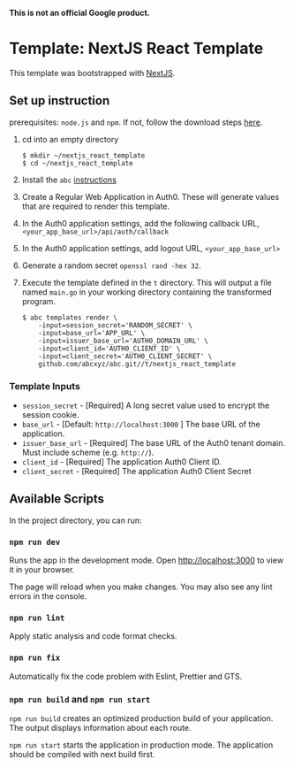 **This is not an official Google product.**

# Template: NextJS React Template

This template was bootstrapped with [NextJS](https://nextjs.org/).

## Set up instruction
prerequisites: `node.js` and `npm`. If not, follow the download steps [here](https://docs.npmjs.com/downloading-and-installing-node-js-and-npm).

1. cd into an empty directory

    ```shell
    $ mkdir ~/nextjs_react_template
    $ cd ~/nextjs_react_template
    ```
1. Install the `abc` [instructions](https://github.com/abcxyz/abc#user-guide)

1. Create a Regular Web Application in Auth0. These will generate values that are required to render this template.
1. In the Auth0 application settings, add the following callback URL, `<your_app_base_url>/api/auth/callback`
1. In the Auth0 application settings, add logout URL, `<your_app_base_url>`
1. Generate a random secret `openssl rand -hex 32`.
1. Execute the template defined in the `t` directory.
This will output a file named `main.go` in your working directory containing
the transformed program.

    ```shell
    $ abc templates render \
        -input=session_secret='RANDOM_SECRET' \
        -input=base_url='APP_URL' \
        -input=issuer_base_url='AUTH0_DOMAIN_URL' \
        -input=client_id='AUTH0_CLIENT_ID' \
        -input=client_secret='AUTH0_CLIENT_SECRET' \
        github.com/abcxyz/abc.git//t/nextjs_react_template
    ```

### Template Inputs
- `session_secret` - [Required] A long secret value used to encrypt the session cookie.
- `base_url` - [Default: `http://localhost:3000` ] The base URL of the application.
- `issuer_base_url` - [Required] The base URL of the Auth0 tenant domain. Must include scheme (e.g. `http://`).
- `client_id` - [Required] The application Auth0 Client ID.
- `client_secret` - [Required] The application Auth0 Client Secret

## Available Scripts
In the project directory, you can run:

### `npm run dev`

Runs the app in the development mode. Open [http://localhost:3000](http://localhost:3000) to view it in your browser.

The page will reload when you make changes. You may also see any lint errors in the console.

### `npm run lint`

Apply static analysis and code format checks.

### `npm run fix`

Automatically fix the code problem with Eslint, Prettier and GTS.

### `npm run build` and `npm run start`

`npm run build` creates an optimized production build of your application. The output displays information about each route.

`npm run start` starts the application in production mode. The application should be compiled with next build first.
